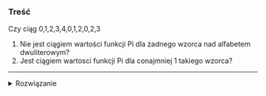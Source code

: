 ### Treść

Czy ciąg 0,1,2,3,4,0,1,2,0,2,3 
1. Nie jest ciągiem wartości funkcji Pi dla żadnego wzorca nad alfabetem dwuliterowym?
2. Jest ciągiem wartosci funkcji Pi dla conajmniej 1 takiego wzorca?

------
<details><summary>Rozwiązanie</summary>
<p>

  Nie jest w ogóle ciągiem wartości funkcji Pi, bo ciąg funkcji Pi nie może mieć przejścia o 2 (jak u nas ...,0,2,...), ponieważ skoro krótszy prefiks nie jest zgodny z sufiksem, to tym bardziej dłuższy.
